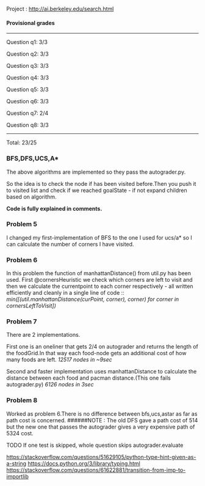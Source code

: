 Project : http://ai.berkeley.edu/search.html

#### Provisional grades
------------------

Question q1: 3/3

Question q2: 3/3

Question q3: 3/3

Question q4: 3/3

Question q5: 3/3

Question q6: 3/3

Question q7: 2/4

Question q8: 3/3

------------------
Total: 23/25

### BFS,DFS,UCS,A*
The above algorithms are implemented so they pass the autograder.py.

So the idea is to check the node if has been visited before.Then you push it to
visited list and check if we reached goalState - if not expand children based on algorithm.

**Code is fully explained in comments.**


### Problem 5
I changed my first-implementation of BFS to the one I used for ucs/a* so I can calculate the
number of corners I have visited.

### Problem 6
In this problem the function of manhattanDistance() from util.py has been used.
First @cornersHeuristic we check which corners are left to visit and then we calculate
the currentpoint to each corner respectively - all written efficiently and cleanly in a 
single line of code :: 
*min([(util.manhattanDistance(curPoint, corner), corner) for corner in cornersLeftToVisit])*

### Problem 7
There are 2 implementations.

First one is an oneliner that gets 2/4 on autograder and returns the length of the foodGrid.In that way
each food-node gets an additional cost of how many foods are left. *12517 nodes in ~9sec*

Second and faster implementation uses manhattanDistance to calculate the distance between each food
and pacman distance.(This one fails autograder.py) *6126 nodes in 3sec*
### Problem 8
Worked as problem 6.There is no difference between bfs,ucs,astar as far as path cost is concerned.
######NOTE : The old DFS gave a path cost of 514 but the new one that passes the autograder gives a very expensive path of 5324 cost. 


TODO
If one test is skipped, whole question skips
autograder.evaluate

https://stackoverflow.com/questions/51629105/python-type-hint-given-as-a-string
https://docs.python.org/3/library/typing.html
https://stackoverflow.com/questions/61622881/transition-from-imp-to-importlib
